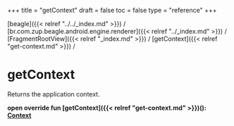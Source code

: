 +++
title = "getContext"
draft = false
toc = false
type = "reference"
+++

[beagle]({{< relref "../../_index.md" >}}) / [br.com.zup.beagle.android.engine.renderer]({{< relref "../_index.md" >}}) / [FragmentRootView]({{< relref "_index.md" >}}) / [getContext]({{< relref "get-context.md" >}}) / 



# getContext  


Returns the application context.

  
  
<b><b>open override fun [getContext]({{< relref "get-context.md" >}})(): [Context](https://developer.android.com/reference/kotlin/android/content/Context.html)</b></b>  



